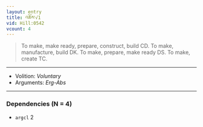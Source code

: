 ```yaml
---
layout: entry
title: འཆོས་√1
vid: Hill:0542
vcount: 4
---
```

> To make, make ready, prepare, construct, build CD\. To make, manufacture, build DK\. To make, prepare, make ready DS\. To make, create TC\.

---
* Volition: _Voluntary_
* Arguments: _Erg-Abs_

---

### Dependencies (N = 4)
* `argcl` 2
